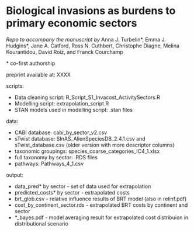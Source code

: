 # Biological invasions as burdens to primary economic sectors

*Repo to accompany the manuscript by* Anna J. Turbelin\*, Emma J. Hudgins\*, Jane A. Catford, Ross N. Cuthbert, Christophe Diagne, Melina Kourantidou, David Roiz, and Franck Courchamp

\* co-first authorship

preprint available at: XXXX

scripts:
- Data cleaning script: R_Script_S1_Invacost_ActivitySectors.R
- Modelling script: extrapolation_script.R
- STAN models used in modelling script: .stan files

data:
- CABI database: cabi_by_sector_v2.csv
- sTwist database: SInAS_AlienSpeciesDB_2.4.1.csv and sTwist_database.csv (older version with more descriptor columns)
- taxonomic groupings: species_coarse_categories_IC4_1.xlsx
- full taxonomy by sector: .RDS files
- pathways: Pathways_4_1.csv

output:
- data_pred* by sector - set of data used for extrapolation
- predicted_costs\* by sector - extrapolated costs
- brt_glob.csv - relative influence results of BRT model (also in relinf.pdf)
- cost_by_continent_sector.rds - extrapolated BRT costs by continent and sector
- \*_bayes.pdf - model averaging result for extrapolated cost distribuion in distributional scenario
